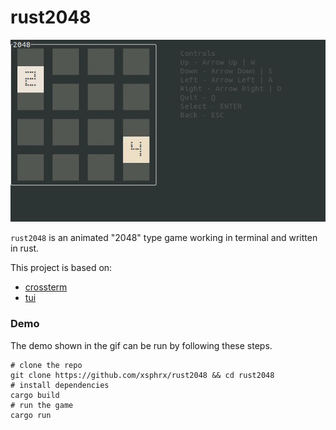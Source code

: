 # rust2048

<p align="center">
    <img src="./assets/demo.gif" alt="Linux Terminal Demo">
</p>

`rust2048` is an animated "2048" type game working in terminal and written in rust.

This project is based on:
- [crossterm](https://github.com/crossterm-rs/crossterm)
- [tui](https://github.com/fdehau/tui-rs)

### Demo

The demo shown in the gif can be run by following these steps.

```
# clone the repo
git clone https://github.com/xsphrx/rust2048 && cd rust2048
# install dependencies
cargo build
# run the game
cargo run
```